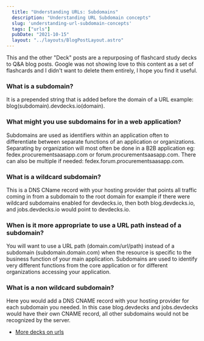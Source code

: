 ```yaml
---
  title: "Understanding URLs: Subdomains"
  description: "Understanding URL Subdomain concepts"
  slug: 'understanding-url-subdomain-concepts'
  tags: ["urls"]
  pubDate: "2021-10-15"
  layout: "../layouts/BlogPostLayout.astro"
---
```


This and the other "Deck" posts are a repurposing of flashcard study decks to Q&A blog posts. Google was not showing love to this content as a set of flashcards and I didn't want to delete them entirely, I hope you find it useful.

<h3>What is a subdomain?</h3>
It is a prepended string that is added before the domain of a URL example: blog(subdomain).devdecks.io(domain).


<h3>What might you use subdomains for in a web application?</h3>
Subdomains are used as identifiers within an application often to differentiate between separate functions of an application or organizations. Separating by organization will most often be done in a B2B application eg: fedex.procurementsaasapp.com or forum.procurementsaasapp.com. There can also be multiple if needed: fedex.forum.procurementsaasapp.com.


<h3>What is a wildcard subdomain?</h3>
This is a DNS CName record with your hosting provider that points all traffic coming in from a subdomain to the root domain for example if there were wildcard subdomains enabled for devdecks.io, then both blog.devdecks.io, and jobs.devdecks.io would point to devdecks.io.


<h3>When is it more appropriate to use a URL path instead of a subdomain?</h3>
You will want to use a URL path (domain.com/url/path) instead of a subdomain (subdomain.domain.com) when the resource is specific to the business function of your main application. Subdomains are used to identify very different functions from the core application or for different organizations accessing your application.


<h3>What is a non wildcard subdomain?</h3>
Here you would add a DNS CNAME record with your hosting provider for each subdomain you needed. In this case blog.devdecks and jobs.devdecks would have their own CNAME record, all other subdomains would not be recognized by the server.

- [More decks on urls](https://www.devdecks.io/tags/elixir-deck)